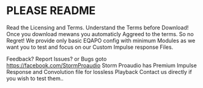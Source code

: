 # PLEASE README 
Read the Licensing and Terms. Understand the Terms before Download!
Once you download mewans you automaticly Aggreed to the terms. So no Regret!
We provide only basic EQAPO config with minimum Modules as we want you to test
and focus on our Custom Impulse response Files.

Feedback? Report Issues? or Bugs goto https://facebook.com/StormProaudio
Storm Proaudio has Premium Impulse Response and Convolution file for lossless Playback 
Contact us directly if you wish to test them..
